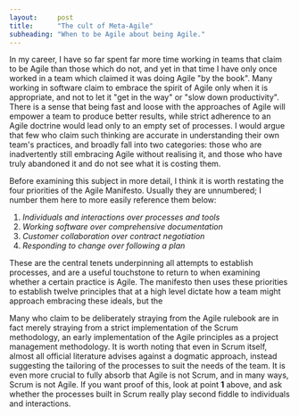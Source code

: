 ```yaml
---
layout:     post
title:      "The cult of Meta-Agile"
subheading: "When to be Agile about being Agile."
---
```


In my career, I have so far spent far more time working in teams that claim to be Agile than those which do not, and yet in that time I have only once worked in a team which claimed it was doing Agile "by the book". Many working in software claim to embrace the spirit of Agile only when it is appropriate, and not to let it "get in the way" or "slow down productivity". There is a sense that being fast and loose with the approaches of Agile will empower a team to produce better results, while strict adherence to an Agile doctrine would lead only to an empty set of processes. I would argue that few who claim such thinking are accurate in understanding their own team's practices, and broadly fall into two categories: those who are inadvertently still embracing Agile without realising it, and those who have truly abandoned it and do not see what it is costing them.

Before examining this subject in more detail, I think it is worth restating the four priorities of the Agile Manifesto. Usually they are unnumbered; I number them here to more easily reference them below:

1. _Individuals and interactions over processes and tools_
2. _Working software over comprehensive documentation_
3. _Customer collaboration over contract negotiation_
4. _Responding to change over following a plan_

These are the central tenets underpinning all attempts to establish processes, and are a useful touchstone to return to when examining whether a certain practice is Agile. The manifesto then uses these priorities to establish twelve principles that at a high level dictate how a team might approach embracing these ideals, but the

Many who claim to be deliberately straying from the Agile rulebook are in fact merely straying from a strict implementation of the Scrum methodology, an early implementation of the Agile principles as a project management methodology. It is worth noting that even in Scrum itself, almost all official literature advises against a dogmatic approach, instead suggesting the tailoring of the processes to suit the needs of the team. It is even more crucial to fully absorb that Agile is not Scrum, and in many ways, Scrum is not Agile. If you want proof of this, look at point **1** above, and ask whether the processes built in Scrum really play second fiddle to individuals and interactions.

